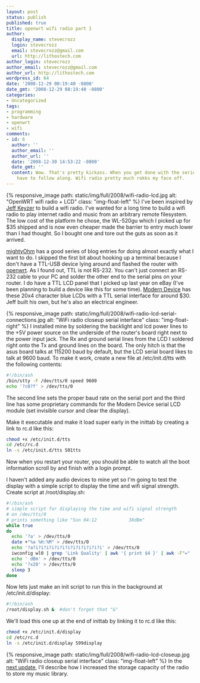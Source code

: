 ```yaml
---
layout: post
status: publish
published: true
title: openwrt wifi radio part 1
author:
  display_name: stevecrozz
  login: stevecrozz
  email: stevecrozz@gmail.com
  url: http://lithostech.com
author_login: stevecrozz
author_email: stevecrozz@gmail.com
author_url: http://lithostech.com
wordpress_id: 64
date: '2008-12-29 00:19:40 -0800'
date_gmt: '2008-12-29 08:19:40 -0800'
categories:
- Uncategorized
tags:
- programming
- hardware
- openwrt
- wifi
comments:
- id: 6
  author: ''
  author_email: ''
  author_url: ''
  date: '2008-12-30 14:53:22 -0800'
  date_gmt: ''
  content: Wow. That's pretty kickass. When you get done with the series, I may just
    have to follow along. Wifi radio pretty much rokks my face off.
---
```

{% responsive_image path: static/img/full/2008/wifi-radio-lcd.jpg alt:
"OpenWRT wifi radio + LCD" class: "img-float-left" %} I've been inspired
by [Jeff Keyzer](http://mightyohm.com/blog/about/) to build a wifi
radio. I've wanted for a long time to build a wifi radio to play
internet radio and music from an arbitrary remote filesystem. The low
cost of the platform he chose, the WL-520gu which I picked up for $35
shipped and is now even cheaper made the barrier to entry much lower
than I had thought. So I bought one and tore out the guts as soon as it
arrived.

[mightyOhm](http://mightyohm.com/blog/2008/10/building-a-wifi-radio-part-1-introduction/)
has a good series of blog entries for doing almost exactly what I want
to do. I skipped the first bit about hooking up a terminal because I
don't have a TTL-USB device lying around and flashed the router with
[openwrt](http://openwrt.org/). As I found out, TTL is not RS-232. You
can't just connect an RS-232 cable to your PC and solder the other end
to the serial pins on your router. I do have a TTL LCD panel that I
picked up last year on eBay (I've been planning to build a device like
this for some time). [Modern Device](http://moderndevice.com/LCD.shtml)
has these 20x4 character blue LCDs with a TTL serial interface for
around $30. Jeff built his own, but he's also an electrical engineer.

<!--more-->

{% responsive_image path:
static/img/full/2008/wifi-radio-lcd-serial-connections.jpg alt: "WiFi
radio closeup serial interface" class: "img-float-right" %} I installed
mine by soldering the backlight and lcd power lines to the +5V power
source on the underside of the router's board right next to the power
input jack. The Rx and ground serial lines from the LCD I soldered right
onto the Tx and ground lines on the board. The only hitch is that the
asus board talks at 115200 baud by default, but the LCD serial board
likes to talk at 9600 baud.  To make it work, create a new file at
/etc/init.d/tts with the following contents:

~~~ bash
#!/bin/ash
/bin/stty -F /dev/tts/0 speed 9600
echo '?c0?f' > /dev/tts/0
~~~

The second line sets the proper baud rate on the serial port and the
third line has some proprietary commands for the Modern Device serial
LCD module (set invisible cursor and clear the display).

Make it executable and make it load super early in the inittab by
creating a link to rc.d like this:

~~~ bash
chmod +x /etc/init.d/tts
cd /etc/rc.d
ln -s /etc/init.d/tts S01tts
~~~

Now when you restart your router, you should be able to watch all the
boot information scroll by and finish with a login prompt.

I haven't added any audio devices to mine yet so I'm going to test the
display with a simple script to display the time and wifi signal
strength. Create script at /root/display.sh:

~~~ bash
#!/bin/ash
# simple script for displaying the time and wifi signal strength
# on /dev/tts/0
# prints something like "Sun 04:12            38dBm"
while true
do
  echo '?a' > /dev/tts/0
  date +"%a %H:%M" > /dev/tts/0
  echo '?a?i?i?i?i?i?i?i?i?i?i?i?i?i' > /dev/tts/0
  iwconfig wl0 | grep 'Link Quality' | awk '{ print $4 }' | awk -F"=" '{ print $2 }' > /dev/tts/0
  echo ' dBm' > /dev/tts/0
  echo '?x20' > /dev/tts/0
  sleep 3
done
~~~

Now lets just make an init script to run this in the background at
/etc/init.d/display:

~~~ bash
#!/bin/ash
/root/display.sh &  #don't forget that "&"
~~~

We'll load this one up at the end of inittab by linking it to rc.d like
this:

~~~ bash
chmod +x /etc/init.d/display
cd /etc/rc.d
ln -s /etc/init.d/display S99display
~~~

{% responsive_image path:
static/img/full/2008/wifi-radio-lcd-closeup.jpg alt: "WiFi radio closeup
serial interface" class: "img-float-left" %} In the [next
update](http://lithostech.com/openwrt-wifi-radio-part-2), I'll describe
how I increased the storage capacity of the radio to store my music
library.
